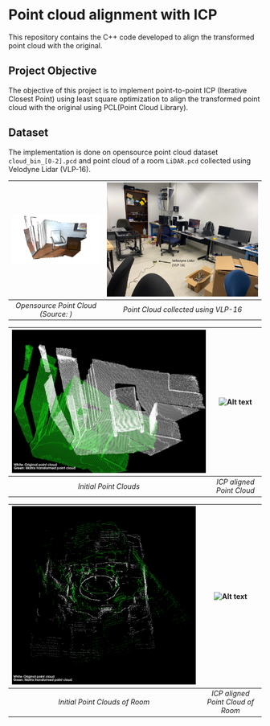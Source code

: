 # Point cloud alignment with ICP
This repository contains the C++ code developed to align the transformed point cloud with the original.

## Project Objective
The objective of this project is to implement point-to-point ICP (Iterative Closest Point) using least square optimization to align the transformed point cloud with the original using PCL(Point Cloud Library).

## Dataset
The implementation is done on opensource point cloud dataset ``cloud_bin_[0-2].pcd`` and point cloud of a room ``LiDAR.pcd`` collected using Velodyne Lidar (VLP-16).

![Alt text](assets/color.png)|![Alt text](assets/MappedRoom.png)
:--:|:--:
 *Opensource Point Cloud (Source: )*|*Point Cloud collected using VLP-16*


![Alt text](assets/DatasetICP.png)|![Alt text](assets/DatasetICP.gif)
:--:|:--:
 *Initial Point Clouds*|*ICP aligned Point Cloud*
 
 ![Alt text](assets/Lidar.png)|![Alt text](assets/Lidar.gif)
:--:|:--:
 *Initial Point Clouds of Room*|*ICP aligned Point Cloud of Room*


